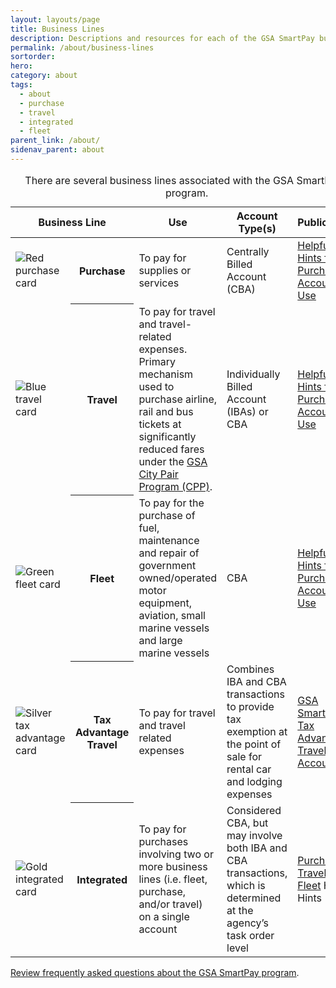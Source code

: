 ```yaml
---
layout: layouts/page
title: Business Lines
description: Descriptions and resources for each of the GSA SmartPay business lines
permalink: /about/business-lines
sortorder:
hero:
category: about
tags:
  - about
  - purchase
  - travel
  - integrated
  - fleet
parent_link: /about/
sidenav_parent: about
---
```


<table class="usa-table usa-table--borderless">
  <caption>
    There are several business lines associated with the GSA SmartPay® program.
  </caption>
  <thead>
    <tr>
      <th scope="col" colspan="2">Business Line</th>
      <th scope="col">Use</th>
      <th scope="col">Account Type(s)</th>
      <th scope="col">Publications</th>
    </tr>
  </thead>
  <tbody>
    <tr>
      <td style="min-width: 80px;"><img src="{{ '/assets/img/smartpay-red-purchase-plain.svg' | url }}" alt="Red purchase card" /></td>
      <th scope="row"><span class="card-icon">Purchase</span></th>
      <td>To pay for supplies or services</td>
      <td>Centrally Billed Account (CBA)</td>
      <td><a href="{{ '/assets/documents/smartpay-purchase-hints.pdf' | url }}">Helpful Hints for Purchase Account Use</a></td>
    </tr>  
    <tr>
      <td><img src="{{ '/assets/img/smartpay-blue-travel-plain.svg' | url }}" alt="Blue travel card"/></td>    
      <th scope="row">Travel</th>
      <td>To pay for travel and travel-related expenses. Primary mechanism used to purchase airline, rail and bus tickets at significantly reduced fares under the <a href="https://www.gsa.gov/travel/plan-book/transportation-airfare-rates-pov-rates-etc/city-pair-program-cpp">GSA City Pair Program (CPP)</a>.</td>
      <td>Individually Billed Account (IBAs) or CBA</td>
      <td><a href="{{ '/assets/documents/smartpay-travel-hints.pdf' | url }}">Helpful Hints for Purchase Account Use</a></td>
    </tr> 
    <tr>
      <td><img src="{{ '/assets/img/smartpay-green-fleet-plain.svg' | url }}" alt="Green fleet card"/></td>
      <th scope="row">Fleet</th>
      <td>To pay for the purchase of fuel, maintenance and repair of government owned/operated motor equipment, aviation, small marine vessels and large marine vessels</td>
      <td>CBA</td>
      <td><a href="{{ '/assets/documents/smartpay-fleet-hints.pdf' | url }}">Helpful Hints for Purchase Account Use</a></td>
    </tr>
    <tr>
      <td><img src="{{ '/assets/img/smartpay-silver-advantage-plain.svg' | url }}" alt="Silver tax advantage card"/></td>     
      <th scope="row">Tax Advantage Travel</th>
      <td>To pay for travel and travel related expenses</td>
      <td>Combines IBA and CBA transactions to provide tax exemption at the point of sale for rental car and lodging expenses</td>
      <td><a href="{{ '/assets/documents/smartpay-tax-advantage-account.pdf' | url }}">GSA SmartPay® Tax Advantage Travel Account</a></td>
    </tr>
    <tr>
      <td><img src="{{ '/assets/img/smartpay-gold-integrated-plain.svg' | url }}" alt="Gold integrated card"/></td> 
      <th scope="row">Integrated</th>
      <td>To pay for purchases involving two or more business lines (i.e. fleet, purchase, and/or travel) on a single account</td>
      <td>Considered CBA, but may involve both IBA and CBA transactions, which is determined at the agency’s task order level</td>
      <td><a href="{{ '/assets/documents/smartpay-purchase-hints.pdf' | url }}">Purchase</a>, <a href="{{ '/assets/documents/smartpay-travel-hints.pdf' | url }}">Travel</a>, and <a href="{{ '/assets/documents/smartpay-fleet-hints.pdf' | url }}">Fleet</a> Helpful Hints</a></td>
    </tr>
</table>

[Review frequently asked questions about the GSA SmartPay program](https://smartpay.gsa.gov/account-holder-common-questions).